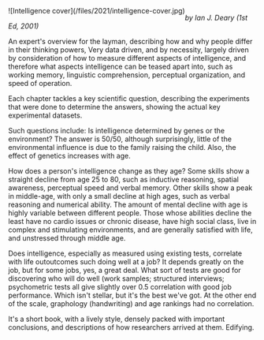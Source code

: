 <!--
.. title: Intelligence: A Very Short Introduction
.. slug: intelligence-a-very-short-introduction
.. date: 2021-01-18 06:58:23 UTC-05:00
.. tags: media,books,non-fiction,cognition
.. type: text
-->

<span style="float: left">
![Intelligence cover](/files/2021/intelligence-cover.jpg)
</span>

*by Ian J. Deary (1st Ed, 2001)*

An expert's overview for the layman, describing how and why people differ in
their thinking powers, Very data driven, and by necessity, largely driven by
consideration of how to measure different aspects of intelligence, and
therefore what aspects intelligence can be teased apart into, such as working
memory, linguistic comprehension, perceptual organization, and speed of
operation.

Each chapter tackles a key scientific question, describing the experiments
that were done to determine the answers, showing the actual
key experimental datasets.

Such questions include: Is intelligence determined by genes or the environment?
The answer is 50/50, although surprisingly, little of the environmental
influence is due to the family raising the child. Also, the effect of genetics
increases with age.

How does a person's intelligence change as they age? Some skills show a
straight decline from age 25 to 80, such as inductive reasoning, spatial
awareness, perceptual speed and verbal memory. Other skills show a peak in
middle-age, with only a small decline at high ages, such as verbal reasoning
and numerical ability. The amount of mental decline with age is highly variable
between different people. Those whose abilities decline the least have no
cardio issues or chronic disease, have high social class, live in complex and
stimulating environments, and are generally satisfied with life, and unstressed
through middle age.

Does intelligence, especially as measured using existing tests, correlate with
life outoutcomes such doing well at a job? It depends greatly on the job, but
for some jobs, yes, a great deal. What sort of tests are good for discovering
who will do well (work samples; structured interviews; psychometric tests all
give slightly over 0.5 correlation with good job performance. Which isn't
stellar, but it's the best we've got. At the other end of the scale, graphology
(handwriting) and age rankings had no correlation.

It's a short book, with a lively style, densely packed with important
conclusions, and descriptions of how researchers arrived at them. Edifying.

<br style="clear: left" />

